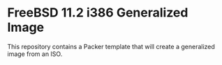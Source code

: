 # FreeBSD 11.2 i386 Generalized Image

This repository contains a Packer template that will create a generalized image from an ISO.
